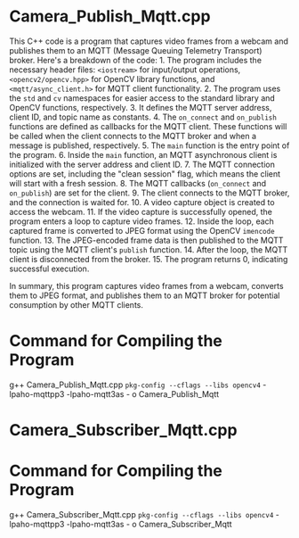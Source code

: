 # Camera_Publish_Mqtt.cpp
  
This C++ code is a program that captures video frames from a webcam and publishes them to an MQTT (Message Queuing Telemetry Transport) broker. Here's a breakdown of the code: 1. The program includes the necessary header files: `<iostream>` for input/output operations, `<opencv2/opencv.hpp>` for OpenCV library functions, and `<mqtt/async_client.h>` for MQTT client functionality. 
2. The program uses the `std` and `cv` namespaces for easier access to the standard library and OpenCV functions, respectively. 
3. It defines the MQTT server address, client ID, and topic name as constants. 
4. The `on_connect` and `on_publish` functions are defined as callbacks for the MQTT client. These functions will be called when the client connects to the MQTT broker and when a message is published, respectively.
5. The `main` function is the entry point of the program. 
6. Inside the `main` function, an MQTT asynchronous client is initialized with the server address and client ID. 
7. The MQTT connection options are set, including the "clean session" flag, which means the client will start with a fresh session. 
8. The MQTT callbacks (`on_connect` and `on_publish`) are set for the client. 
9. The client connects to the MQTT broker, and the connection is waited for.
10. A video capture object is created to access the webcam. 
11. If the video capture is successfully opened, the program enters a loop to capture video frames. 
12. Inside the loop, each captured frame is converted to JPEG format using the OpenCV `imencode` function. 
13. The JPEG-encoded frame data is then published to the MQTT topic using the MQTT client's `publish` function. 
14. After the loop, the MQTT client is disconnected from the broker. 
15. The program returns 0, indicating successful execution. 

In summary, this program captures video frames from a webcam, converts them to JPEG format, and publishes them to an MQTT broker for potential consumption by other MQTT clients.

# Command for Compiling the Program
g++ Camera_Publish_Mqtt.cpp `pkg-config --cflags --libs opencv4` -lpaho-mqttpp3 -lpaho-mqtt3as - o Camera_Publish_Mqtt



# Camera_Subscriber_Mqtt.cpp


# Command for Compiling the Program
g++ Camera_Subscriber_Mqtt.cpp `pkg-config --cflags --libs opencv4` -lpaho-mqttpp3 -lpaho-mqtt3as - o Camera_Subscriber_Mqtt
